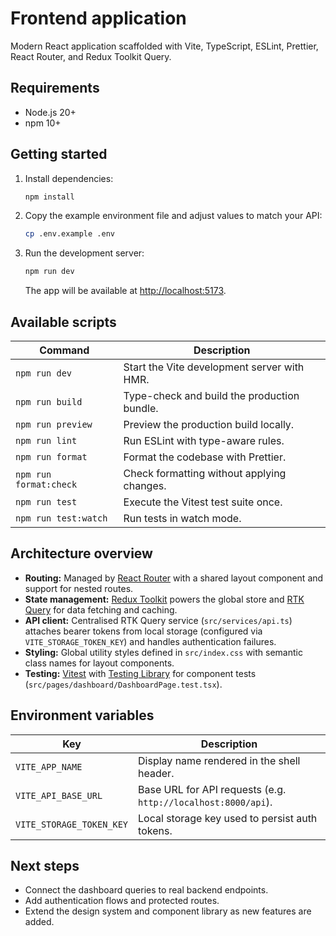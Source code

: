 # Frontend application

Modern React application scaffolded with Vite, TypeScript, ESLint, Prettier, React Router, and Redux Toolkit Query.

## Requirements

- Node.js 20+
- npm 10+

## Getting started

1. Install dependencies:

   ```bash
   npm install
   ```

2. Copy the example environment file and adjust values to match your API:

   ```bash
   cp .env.example .env
   ```

3. Run the development server:

   ```bash
   npm run dev
   ```

   The app will be available at [http://localhost:5173](http://localhost:5173).

## Available scripts

| Command              | Description                                          |
|----------------------|------------------------------------------------------|
| `npm run dev`        | Start the Vite development server with HMR.          |
| `npm run build`      | Type-check and build the production bundle.          |
| `npm run preview`    | Preview the production build locally.                |
| `npm run lint`       | Run ESLint with type-aware rules.                    |
| `npm run format`     | Format the codebase with Prettier.                   |
| `npm run format:check` | Check formatting without applying changes.        |
| `npm run test`       | Execute the Vitest test suite once.                  |
| `npm run test:watch` | Run tests in watch mode.                             |

## Architecture overview

- **Routing:** Managed by [React Router](https://reactrouter.com/) with a shared layout component and support for nested routes.
- **State management:** [Redux Toolkit](https://redux-toolkit.js.org/) powers the global store and [RTK Query](https://redux-toolkit.js.org/rtk-query/overview) for data fetching and caching.
- **API client:** Centralised RTK Query service (`src/services/api.ts`) attaches bearer tokens from local storage (configured via `VITE_STORAGE_TOKEN_KEY`) and handles authentication failures.
- **Styling:** Global utility styles defined in `src/index.css` with semantic class names for layout components.
- **Testing:** [Vitest](https://vitest.dev/) with [Testing Library](https://testing-library.com/docs/react-testing-library/intro/) for component tests (`src/pages/dashboard/DashboardPage.test.tsx`).

## Environment variables

| Key                      | Description                                       |
|--------------------------|---------------------------------------------------|
| `VITE_APP_NAME`          | Display name rendered in the shell header.        |
| `VITE_API_BASE_URL`      | Base URL for API requests (e.g. `http://localhost:8000/api`). |
| `VITE_STORAGE_TOKEN_KEY` | Local storage key used to persist auth tokens.    |

## Next steps

- Connect the dashboard queries to real backend endpoints.
- Add authentication flows and protected routes.
- Extend the design system and component library as new features are added.
